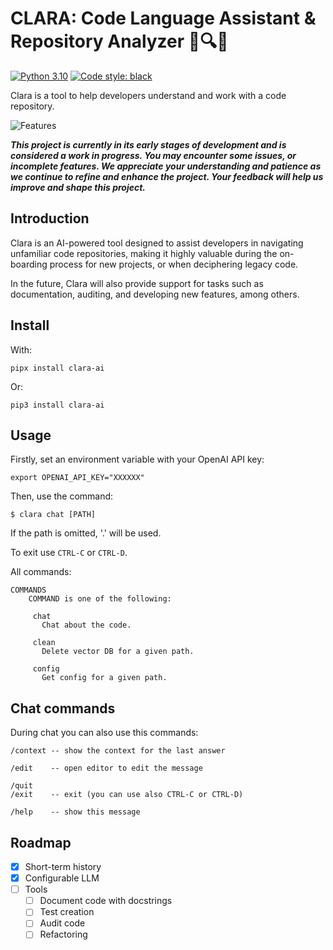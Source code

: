 CLARA: Code Language Assistant & Repository Analyzer 📜🔍🤖
========================================================

[![Python 3.10](https://img.shields.io/badge/python-3.10-blue.svg)](https://www.python.org/downloads/release/python-3100/)
[![Code style: black](https://img.shields.io/badge/code%20style-black-000000.svg)](https://github.com/ambv/black)

Clara is a tool to help developers understand and work with a code repository.

![Features](https://github.com/SeednapseAI/clara/raw/master/images/screenshot.png)

***This project is currently in its early stages of development and is considered a work in progress. You may encounter some issues, or incomplete features. We appreciate your understanding and patience as we continue to refine and enhance the project. Your feedback will help us improve and shape this project.***

## Introduction

Clara is an AI-powered tool designed to assist developers in navigating unfamiliar code repositories, making it highly valuable during the on-boarding process for new projects, or when deciphering legacy code.

In the future, Clara will also provide support for tasks such as documentation, auditing, and developing new features, among others.

## Install

With:

```
pipx install clara-ai
```

Or:

```
pip3 install clara-ai
```

## Usage

Firstly, set an environment variable with your OpenAI API key:

```
export OPENAI_API_KEY="XXXXXX"
```

Then, use the command:

```
$ clara chat [PATH]
```

If the path is omitted, '.' will be used.

To exit use `CTRL-C` or `CTRL-D`.

All commands:

```
COMMANDS
    COMMAND is one of the following:

     chat
       Chat about the code.

     clean
       Delete vector DB for a given path.

     config
       Get config for a given path.
```

## Chat commands

During chat you can also use this commands:

```
/context -- show the context for the last answer

/edit    -- open editor to edit the message

/quit
/exit    -- exit (you can use also CTRL-C or CTRL-D)

/help    -- show this message
```

## Roadmap

- [x] Short-term history
- [x] Configurable LLM
- [ ] Tools
  - [ ] Document code with docstrings
  - [ ] Test creation
  - [ ] Audit code
  - [ ] Refactoring
